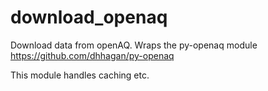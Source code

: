 # download_openaq
Download data from openAQ. Wraps the py-openaq module https://github.com/dhhagan/py-openaq

This module handles caching etc.
